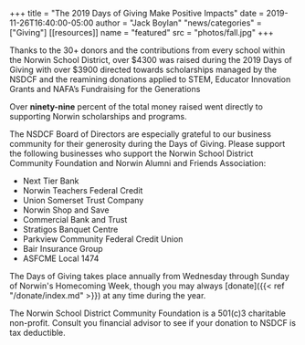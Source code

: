 +++
title  = "The 2019 Days of Giving Make Positive Impacts"
date   = 2019-11-26T16:40:00-05:00
author = "Jack Boylan"
"news/categories" = ["Giving"]
[[resources]]
  name = "featured"
  src  = "photos/fall.jpg"
+++

Thanks to the 30+ donors and the contributions from every school within the Norwin School District, over $4300 was raised during the 2019 Days of Giving with over $3900 directed towards scholarships managed by the NSDCF and the reamining donations applied to STEM, Educator Innovation Grants and NAFA’s Fundraising for the Generations 

Over **ninety-nine** percent of the total money raised went directly to supporting Norwin scholarships and programs. 

The NSDCF Board of Directors are especially grateful to our business community for their generosity during the Days of Giving. Please support the following businesses who support the Norwin School District Community Foundation and Norwin Alumni and Friends Association:


<div class="list--col">
  <ul>
    <li>Next Tier Bank</li>
    <li>Norwin Teachers Federal Credit</li>
    <li>Union Somerset Trust Company</li>
    <li>Norwin Shop and Save</li>
    <li>Commercial Bank and Trust</li>
    <li>Stratigos Banquet Centre</li>
    <li>Parkview Community Federal Credit Union</li>
    <li>Bair Insurance Group</li>
    <li>ASFCME Local 1474</li>
  </ul>
</div>


The Days of Giving takes place annually from Wednesday through Sunday of Norwin's Homecoming Week, though you may always [donate]({{< ref "/donate/index.md" >}}) at any time during the year.

The Norwin School District Community Foundation is a 501\(c\)3 charitable non-profit. Consult you financial advisor to see if your donation to NSDCF is tax deductible.
